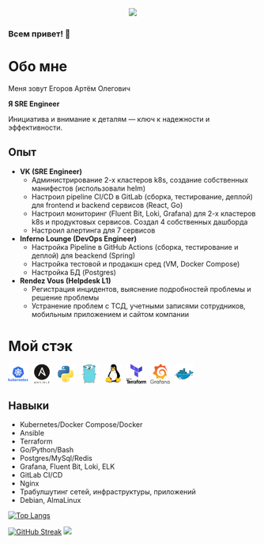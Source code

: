 <div id="header" align="center">
  <img src="https://media.giphy.com/media/M9gbBd9nbDrOTu1Mqx/giphy.gif" width="100"/>
</div>

### Всем привет! 👋

# Обо мне
Меня зовут Егоров Артём Олегович

**Я SRE Engineer** 

Инициатива и внимание к деталям — ключ к надежности и эффективности.

## Опыт

 - **VK (SRE Engineer)**
   - Администрирование 2-х кластеров k8s, создание собственных манифестов (использовали helm)
   - Настроил pipeline CI/CD в GitLab (сборка, тестирование, деплой) для frontend и backend сервисов (React, Go) 
   - Настроил мониторинг  (Fluent Bit, Loki, Grafana) для 2-х кластеров k8s и продуктовых сервисов. Создал 4 собственных дашборда  
   - Настроил алертинга для 7 сервисов
 - **Inferno Lounge (DevOps Engineer)** 
   - Настройка Pipeline в GitHub Actions (сборка, тестирование и деплой) для beackend (Spring)
   - Настройка тестовой и продакшн сред (VM, Docker Compose)
   - Настройка БД (Postgres)
 - **Rendez Vous (Helpdesk L1)**
   - Регистрация инцидентов, выяснение подробностей проблемы и решение проблемы
   - Устранение проблем с ТСД, учетными записями сотрудников, мобильным приложением и сайтом компании

# Мой стэк

<div>
  <img src="https://github.com/devicons/devicon/blob/master/icons/kubernetes/kubernetes-plain-wordmark.svg" title="kubernetes" alt="kubernetes" width="40" height="40"/>&nbsp;
  <img src="https://github.com/devicons/devicon/blob/master/icons/ansible/ansible-original-wordmark.svg" title="ansible" alt="ansible" width="40" height="40"/>&nbsp;
  <img src="https://github.com/devicons/devicon/blob/master/icons/python/python-original.svg" title="Python" alt="Python" width="40" height="40"/>&nbsp;
  <img src="https://github.com/devicons/devicon/blob/master/icons/go/go-original.svg" title="Go" alt="Go" width="40" height="40"/>&nbsp;
  <img src="https://github.com/devicons/devicon/blob/master/icons/linux/linux-original.svg" title="linux" alt="linux" width="40" height="40"/>&nbsp;
  <img src="https://github.com/devicons/devicon/blob/master/icons/terraform/terraform-original-wordmark.svg" title="terraform" alt="terraform" width="40" height="40"/>&nbsp;
  <img src="https://github.com/devicons/devicon/blob/master/icons/grafana/grafana-original-wordmark.svg" title="grafana" alt="grafana" width="40" height="40"/>&nbsp;
  <img src="https://github.com/devicons/devicon/blob/master/icons/docker/docker-original.svg" title="docker" alt="docker" width="40" height="40"/>&nbsp;
</div>

## Навыки
- Kubernetes/Docker Compose/Docker
- Ansible
- Terraform
- Go/Python/Bash
- Postgres/MySql/Redis
- Grafana, Fluent Bit, Loki, ELK
- GitLab CI/CD
- Nginx
- Трабулшутинг сетей, инфраструктуры, приложений
- Debian, AlmaLinux

[![Top Langs](https://github-readme-stats.vercel.app/api/top-langs/?username=ArtemSoftware2006)](https://github.com/anuraghazra/github-readme-stats)

[![GitHub Streak](http://github-readme-streak-stats.herokuapp.com?user=ArtemSoftware2006&theme=dark&background=000000)](https://git.io/streak-stats)
![](https://github-profile-summary-cards.vercel.app/api/cards/profile-details?username=ArtemSoftware2006&theme=solarized_dark)
